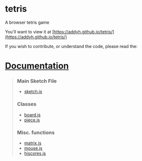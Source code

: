 # tetris
A browser tetris game

You'll want to view it at [https://addyh.github.io/tetris/](https://addyh.github.io/tetris/)

If you wish to contribute, or understand the code, please read the:

# [Documentation](https://github.com/addyh/tetris/wiki/Code-Overview)
>  ### Main Sketch File
>  * [sketch.js](https://github.com/addyh/tetris/wiki/sketch.js)
>  ### Classes
>  * [board.js](https://github.com/addyh/tetris/wiki/board.js)
>  * [piece.js](https://github.com/addyh/tetris/wiki/piece.js)
>  ### Misc. functions
>  * [matrix.js](https://github.com/addyh/tetris/wiki/matrix.js)
>  * [mouse.js](https://github.com/addyh/tetris/wiki/mouse.js)
>  * [hiscores.js](https://github.com/addyh/tetris/wiki/hiscores.js)
